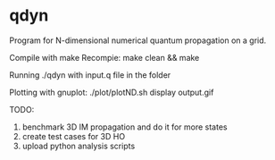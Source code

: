 # qdyn
Program for N-dimensional numerical quantum propagation on a grid.

Compile with make
Recompie: make clean && make

Running ./qdyn with input.q file in the folder

Plotting with gnuplot:
./plot/plotND.sh
display output.gif 

TODO:
1) benchmark 3D IM propagation and do it for more states
2) create test cases for 3D HO 
3) upload python analysis scripts

